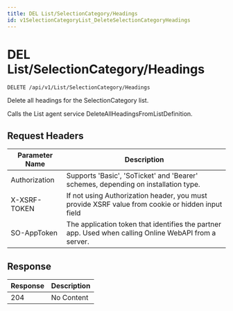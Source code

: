 ```yaml
---
title: DEL List/SelectionCategory/Headings
id: v1SelectionCategoryList_DeleteSelectionCategoryHeadings
---
```


# DEL List/SelectionCategory/Headings

```http
DELETE /api/v1/List/SelectionCategory/Headings
```

Delete all headings for the SelectionCategory list.

Calls the List agent service DeleteAllHeadingsFromListDefinition.






## Request Headers

| Parameter Name | Description |
|----------------|-------------|
| Authorization  | Supports 'Basic', 'SoTicket' and 'Bearer' schemes, depending on installation type. |
| X-XSRF-TOKEN   | If not using Authorization header, you must provide XSRF value from cookie or hidden input field |
| SO-AppToken | The application token that identifies the partner app. Used when calling Online WebAPI from a server. |


## Response


| Response | Description |
|----------------|-------------|
| 204 | No Content |